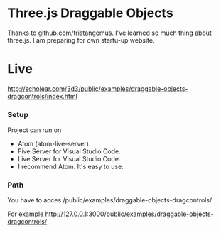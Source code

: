 # Three.js Draggable Objects
Thanks to github.com/tristangemus. I've learned so much thing about three.js. I am preparing for own startu-up website.

# Live

http://scholear.com/3d3/public/examples/draggable-objects-dragcontrols/index.html

### Setup
Project can run on

- Atom (atom-live-server)
- Five Server for Visual Studio Code.
- Live Server for Visual Studio Code.
- I recommend Atom. It's easy to use.

### Path

You have to acces /public/examples/draggable-objects-dragcontrols/

For example http://127.0.0.1:3000/public/examples/draggable-objects-dragcontrols/
